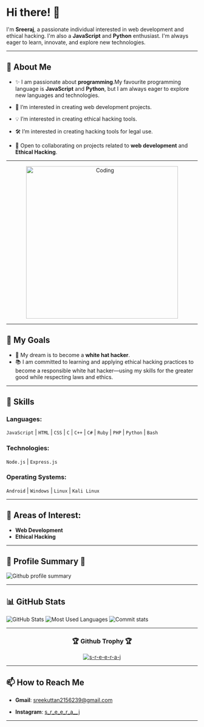 # Hi there! 👋

I'm **Sreeraj**, a passionate individual interested in web development and ethical hacking. I'm also a **JavaScript** and **Python** enthusiast. I'm always eager to learn, innovate, and explore new technologies.

---

## 🚀 About Me


- ✨ I am passionate about **programming**.My favourite programming language is **JavaScript** and **Python**, but I am always eager to explore new languages and technologies.

- 🌱 I’m interested in creating web development projects.
- 💡 I’m interested in creating ethical hacking tools.
- 🛠️ I’m interested in creating hacking tools for legal use.
- 🌟 Open to collaborating on projects related to **web development** and **Ethical Hacking**.

---

<div align="center"><img align="center" alt="Coding" width="400" src="https://raw.githubusercontent.com/hasibul-hasan-shuvo/hasibul-hasan-shuvo/main/images/coding-boy.gif"></img></div>

---

## 🎯 My Goals

- 🌟 My dream is to become a **white hat hacker**.
- 📚 I am committed to learning and applying ethical hacking practices to become a responsible white hat hacker—using my skills for the greater good while respecting laws and ethics.

---

## 💼 Skills

### Languages:
`JavaScript` | `HTML` | `CSS` | `C` | `C++` | `C#` | `Ruby` | `PHP` | `Python` | `Bash`

### Technologies:
`Node.js` | `Express.js`

### Operating Systems:
`Android` | `Windows` | `Linux` | `Kali Linux`

---

## 🌟 Areas of Interest:

- **Web Development**
- **Ethical Hacking**

---

## 🌟 Profile Summary 🌟

 ![Github profile summary](http://github-profile-summary-cards.vercel.app/api/cards/profile-details?username=s-r-e-e-r-a-j&theme=dark)

 ---
 
## 📊 GitHub Stats
 
![GitHub Stats](https://github-readme-stats.vercel.app/api?username=s-r-e-e-r-a-j&show_icons=true&theme=radical)
![Most Used Languages](https://github-readme-stats.vercel.app/api/top-langs/?username=s-r-e-e-r-a-j&layout=donut-vertical)
 ![Commit stats](http://github-profile-summary-cards.vercel.app/api/cards/productive-time?username=s-r-e-e-r-a-j&theme=dark&utcOffset=8)

---

<div align="center">
<h3 align="center">🏆 Github Trophy 🏆</h3>
<p align="center"> <a href="https://github.com/ryo-ma/github-profile-trophy"><img src="https://github-profile-trophy.vercel.app/?username=s-r-e-e-r-a-j" alt="s-r-e-e-r-a-j" /></a> </p>
</div>

---

## 📫 How to Reach Me

- **Gmail**: [sreekuttan2156239@gmail.com](mailto:sreekuttan2156239@gmail.com)

- **Instagram**: [s_r_e_e_r_a__j](https://www.instagram.com/s_r_e_e_r_a__j?igsh=MWM1MWlvczVubDY0bA==)


---

